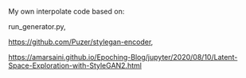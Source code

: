 
My own interpolate code based on: 

run_generator.py,

https://github.com/Puzer/stylegan-encoder,

https://amarsaini.github.io/Epoching-Blog/jupyter/2020/08/10/Latent-Space-Exploration-with-StyleGAN2.html

